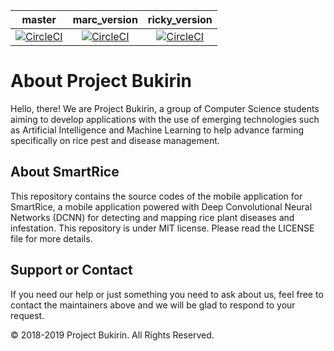 | master | marc_version | ricky_version |
|:------:|:------------:|:-------------:|
| [![CircleCI](https://circleci.com/gh/marcreyesph/smartrice-mobile/tree/master.svg?style=shield&circle-token=:circle-ci-badge-token)](https://circleci.com/gh/marcreyesph/smartrice-mobile/tree/master) | [![CircleCI](https://circleci.com/gh/marcreyesph/smartrice-mobile/tree/marc_version.svg?style=shield&circle-token=:circle-ci-badge-token)](https://circleci.com/gh/marcreyesph/smartrice-mobile/tree/marc_version) | [![CircleCI](https://circleci.com/gh/marcreyesph/smartrice-mobile/tree/ricky_version.svg?style=shield&circle-token=:circle-ci-badge-token)](https://circleci.com/gh/marcreyesph/smartrice-mobile/tree/ricky_version) |

# About Project Bukirin

Hello, there! We are Project Bukirin, a group of Computer Science students aiming to develop applications with the use of emerging technologies such as Artificial Intelligence and Machine Learning to help advance farming specifically on rice pest and disease management.

## About SmartRice

This repository contains the source codes of the mobile application for SmartRice, a mobile application powered with Deep Convolutional Neural Networks (DCNN) for detecting and mapping rice plant diseases and infestation. This repository is under MIT license. Please read the LICENSE file for more details.

## Support or Contact

If you need our help or just something you need to ask about us, feel free to contact the maintainers above and we will be glad to respond to your request.

&copy; 2018-2019 Project Bukirin. All Rights Reserved.
